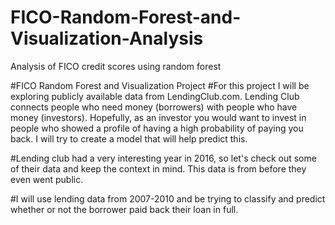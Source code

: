 # FICO-Random-Forest-and-Visualization-Analysis
Analysis of FICO credit scores using random forest

#FICO Random Forest and Visualization Project
#For this project I will be exploring publicly available data from LendingClub.com. Lending Club connects people who need money (borrowers) with people who have money (investors). Hopefully, as an investor you would want to invest in people who showed a profile of having a high probability of paying you back. I will try to create a model that will help predict this.

#Lending club had a very interesting year in 2016, so let's check out some of their data and keep the context in mind. This data is from before they even went public.

#I will use lending data from 2007-2010 and be trying to classify and predict whether or not the borrower paid back their loan in full.
